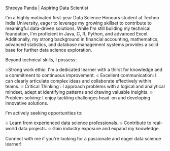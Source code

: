 Shreeya Panda | Aspiring Data Scientist

I'm a highly motivated first-year Data Science Honours student at Techno India University, eager to leverage my growing skillset to contribute to meaningful data-driven solutions. While I'm still building my technical foundation, I'm proficient in Java, C, R, Python, and advanced Excel. Additionally, my strong background in financial accounting, mathematics, advanced statistics, and database management systems provides a solid base for further data science exploration.

Beyond technical skills, I possess:

๏Strong work ethic: I'm a dedicated learner with a thirst for knowledge and a commitment to continuous improvement.
๏ Excellent communication: I can clearly articulate complex ideas and collaborate effectively within teams.
๏ Critical Thinking : I approach problems with a logical and analytical mindset, adept at identifying patterns and drawing valuable insights.
๏ Problem-solving: I enjoy tackling challenges head-on and developing innovative solutions.

I'm actively seeking opportunities to:

๏ Learn from experienced data science professionals.
๏ Contribute to real-world data projects.
๏ Gain industry exposure and expand my knowledge.

Connect with me if you're looking for a passionate and eager data science learner!

<!---
ShreeyaPanda2004/ShreeyaPanda2004 is a ✨ special ✨ repository because its `README.md` (this file) appears on your GitHub profile.
You can click the Preview link to take a look at your changes.
--->

